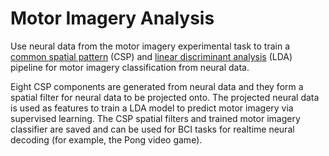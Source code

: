 # Motor Imagery Analysis

Use neural data from the motor imagery experimental task to train a [common spatial pattern](https://sccn.ucsd.edu/download/yijun/pdfs/EMBC05.pdf) (CSP) and [linear discriminant analysis](https://scikit-learn.org/stable/modules/lda_qda.html#lda-qda) (LDA) pipeline for motor imagery classification from neural data. 

Eight CSP components are generated from neural data and they form a spatial filter for neural data to be projected onto. The projected neural data is used as features to train a LDA model to predict motor imagery via supervised learning. The CSP spatial filters and trained motor imagery classifier are saved and can be used for BCI tasks for realtime neural decoding (for example, the Pong video game).